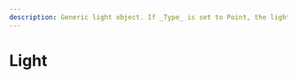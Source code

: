 ```yaml
---
description: Generic light object. If _Type_ is set to Point, the light will NOT cast shadows. Modify light settings in Object Properties menu.
---
```


# Light
